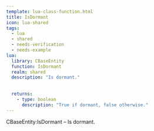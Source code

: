```yaml
---
template: lua-class-function.html
title: IsDormant
icon: lua-shared
tags:
  - lua
  - shared
  - needs-verification
  - needs-example
lua:
  library: CBaseEntity
  function: IsDormant
  realm: shared
  description: "Is dormant."
  
  
  returns:
    - type: boolean
      description: "True if dormant, false otherwise."
---
```


<div class="lua__search__keywords">
CBaseEntity:IsDormant &#x2013; Is dormant.
</div>

